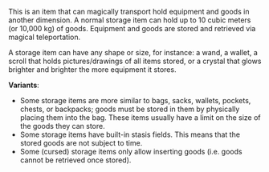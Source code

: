 ---
---

This is an item that can magically transport hold equipment and goods
in another dimension.
A normal storage item can hold up to 10 cubic meters (or 10,000 kg) of goods.
Equipment and goods are stored and retrieved via magical teleportation.

A storage item can have any shape or size, for instance:
a wand,
a wallet,
a scroll that holds pictures/drawings of all items stored,
or a crystal that glows brighter and brighter the more equipment it stores.


**Variants**:
* Some storage items are more similar to bags, sacks, wallets, pockets, chests, or backpacks;
    goods must be stored in them by physically placing them into the bag.
    These items usually have a limit on the size of the goods they can store.
* Some storage items have built-in stasis fields. This means that the stored goods are not subject to time.
* Some (cursed) storage items only allow inserting goods (i.e. goods cannot be retrieved once stored).
